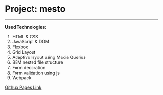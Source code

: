 # Project: mesto

---

**Used Technologies:**

1. HTML & CSS
2. JavaScript & DOM
3. Flexbox
4. Grid Layout
5. Adaptive layout using Media Queries
6. BEM nested file structure
7. Form decoration
8. Form validation using js
9. Webpack

[Github Pages Link](https://iakovzelenkov.github.io/mesto-project/)
